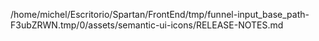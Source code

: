 /home/michel/Escritorio/Spartan/FrontEnd/tmp/funnel-input_base_path-F3ubZRWN.tmp/0/assets/semantic-ui-icons/RELEASE-NOTES.md